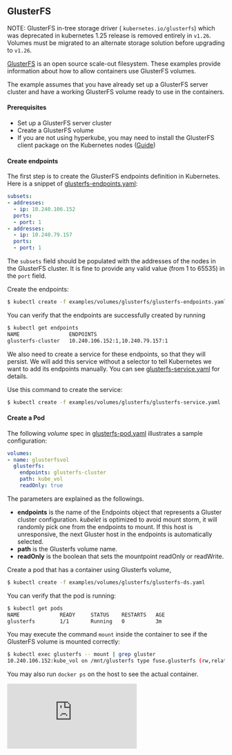 ## GlusterFS


NOTE: GlusterFS in-tree storage driver ( `kubernetes.io/glusterfs`) which was
deprecated in kubernetes 1.25 release is removed entirely  in `v1.26`. Volumes
must be migrated to an alternate storage solution before upgrading to `v1.26`.

[GlusterFS](http://www.gluster.org) is an open source scale-out filesystem.
These examples provide information about how to allow containers use GlusterFS
volumes.

The example assumes that you have already set up a GlusterFS server cluster and
have a working GlusterFS volume ready to use in the containers.

#### Prerequisites

* Set up a GlusterFS server cluster
* Create a GlusterFS volume
* If you are not using hyperkube, you may need to install the GlusterFS client
  package on the Kubernetes nodes
  ([Guide](https://docs.gluster.org/en/latest/Administrator-Guide/Setting-Up-Clients/))

#### Create endpoints

The first step is to create the GlusterFS endpoints definition in Kubernetes.
Here is a snippet of [glusterfs-endpoints.yaml](glusterfs-endpoints.yaml):

```yaml
subsets:
- addresses:
  - ip: 10.240.106.152
  ports:
  - port: 1
- addresses:
  - ip: 10.240.79.157
  ports:
  - port: 1
```

The `subsets` field should be populated with the addresses of the nodes in the
GlusterFS cluster. It is fine to provide any valid value (from 1 to 65535) in
the `port` field.

Create the endpoints:

```sh
$ kubectl create -f examples/volumes/glusterfs/glusterfs-endpoints.yaml
```

You can verify that the endpoints are successfully created by running

```sh
$ kubectl get endpoints
NAME                ENDPOINTS
glusterfs-cluster   10.240.106.152:1,10.240.79.157:1
```

We also need to create a service for these endpoints, so that they will
persist. We will add this service without a selector to tell Kubernetes we want
to add its endpoints manually. You can see
[glusterfs-service.yaml](glusterfs-service.yaml) for details.

Use this command to create the service:

```sh
$ kubectl create -f examples/volumes/glusterfs/glusterfs-service.yaml
```


#### Create a Pod

The following *volume* spec in [glusterfs-pod.yaml](glusterfs-pod.yaml)
illustrates a sample configuration:

```yaml
volumes:
- name: glusterfsvol
  glusterfs:
    endpoints: glusterfs-cluster
    path: kube_vol
    readOnly: true
```

The parameters are explained as the followings.

- **endpoints** is the name of the Endpoints object that represents a Gluster
  cluster configuration. *kubelet* is optimized to avoid mount storm, it will
  randomly pick one from the endpoints to mount. If this host is unresponsive,
  the next Gluster host in the endpoints is automatically selected.
- **path** is the Glusterfs volume name.
- **readOnly** is the boolean that sets the mountpoint readOnly or readWrite.

Create a pod that has a container using Glusterfs volume,

```sh
$ kubectl create -f examples/volumes/glusterfs/glusterfs-ds.yaml
```

You can verify that the pod is running:

```sh
$ kubectl get pods
NAME             READY     STATUS    RESTARTS   AGE
glusterfs        1/1       Running   0          3m
```

You may execute the command `mount` inside the container to see if the
GlusterFS volume is mounted correctly:

```sh
$ kubectl exec glusterfs -- mount | grep gluster
10.240.106.152:kube_vol on /mnt/glusterfs type fuse.glusterfs (rw,relatime,user_id=0,group_id=0,default_permissions,allow_other,max_read=131072)
```

You may also run `docker ps` on the host to see the actual container.

<!-- BEGIN MUNGE: GENERATED_ANALYTICS -->
[![Analytics](https://kubernetes-site.appspot.com/UA-36037335-10/GitHub/examples/volumes/glusterfs/README.md?pixel)]()
<!-- END MUNGE: GENERATED_ANALYTICS -->
